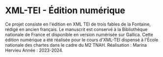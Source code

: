 # XML-TEI - Édition numérique
Ce projet consiste en l'édition en XML TEI de trois fables de la Fontaine, rédigé en ancien français. Le manuscrit est conservé à la Bibliothèque nationale de France et disponible en version numérisée sur Gallica. Cette édition numérique a été réalisée pour le cours d'XML-TEI dispensé à l'École nationale des chartes dans le cadre du M2 TNAH. 
Réalisation : Marina Hervieu 
Année : 2023-2024.
